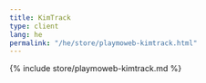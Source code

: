```yaml
---
title: KimTrack
type: client
lang: he
permalink: "/he/store/playmoweb-kimtrack.html"
---
```


{% include store/playmoweb-kimtrack.md %}
